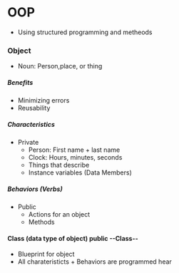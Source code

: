 # OOP

- Using structured programming and metheods 

### Object

- Noun: Person,place, or thing

##### Benefits

- Minimizing errors
- Reusability 

##### Characteristics

- Private
	- Person: First name + last name
	- Clock: Hours, minutes, seconds
	- Things that describe
	- Instance variables (Data Members)

##### Behaviors (Verbs)

- Public
	- Actions for an object
	- Methods

#### Class (data type of object) public --Class--

- Blueprint for object
- All charateristicts + Behaviors are programmed hear
